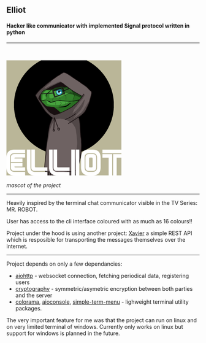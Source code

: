 ## Elliot
#### Hacker like communicator with implemented Signal protocol written in python

---
<br/>

![Icon of the project](elliot.png)

_mascot of the project_

--- 

Heavily inspired by the terminal chat communicator visible in 
the TV Series: MR. ROBOT.

User has access to the cli interface coloured with as much as 16 colours!!

Project under the hood is using another project: [Xavier](https://github.com/michalwilk123/xavier-chat-server) a simple REST API which 
is resposible for transporting the messages themselves over the internet.

---

Project depends on only a few dependancies:
* [aiohttp](https://github.com/aio-libs/aiohttp) - websocket connection, 
    fetching periodical data, registering users
* [cryptography](https://github.com/pyca/cryptography) - symmetric/asymetric encryption 
    between both parties and the server
* [colorama](https://github.com/tartley/colorama), [aioconsole](https://github.com/vxgmichel/aioconsole), [simple-term-menu](https://github.com/IngoMeyer441/simple-term-menu) - lighweight terminal utility packages.


The very important feature for me was that the project can run on linux and on very
limited terminal of windows. Currently only works on linux but support
for windows is planned in the future.
